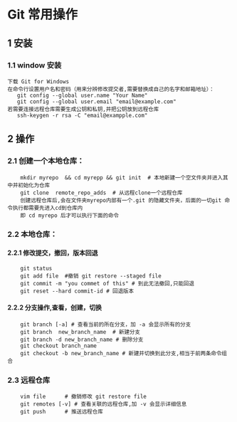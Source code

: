 # Git 常用操作 

## 1 安装
### 1.1 window 安装
    下载 Git for Windows 
    在命令行设置用户名和密码（用来分辨修改提交者,需要替换成自己的名字和邮箱地址）：
       git config --global user.name "Your Name"
       git config --global user.email "email@example.com"
    若需要连接远程仓库需要生成公钥和私钥,并把公钥放到远程仓库
       ssh-keygen -r rsa -C "email@exampple.com" 
   
## 2 操作
### 2.1 创建一个本地仓库：
        mkdir myrepo  && cd myrepp && git init  # 本地新建一个空文件夹并进入其中并初始化为仓库
        git clone  remote_repo_adds  # 从远程clone一个远程仓库
        创建远程仓库后,会在文件夹myrepo内部有一个.git 的隐藏文件夹，后面的一切git 命令执行都需要先进入cd到仓库内
        即 cd myrepo 后才可以执行下面的命令
### 2.2 本地仓库：
#### 2.2.1 修改提交，撤回，版本回退
        git status
        git add file  #撤销 git restore --staged file
        git commit -m "you commet of this" # 到此无法撤回,只能回退
        git reset --hard commit-id # 回退版本
#### 2.2.2 分支操作,查看，创建，切换
        git branch [-a] # 查看当前的所在分支，加 -a 会显示所有的分支 
        git branch  new_branch_name  # 新建分支
        git branch -d new_branch_name # 删除分支
        git checkout branch_name
        git checkout -b new_branch_name # 新建并切换到此分支,相当于前两条命令组合


### 2.3 远程仓库
        vim file      # 撤销修改 git restore file 
        git remotes [-v] # 查看关联的远程仓库,加 -v 会显示详细信息
        git push      # 推送远程仓库
        


    

